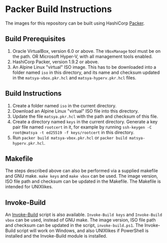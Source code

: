 # Packer Build Instructions

The images for this repository can be built using HashiCorp [Packer](https://www.packer.io/).

## Build Prerequisites

1. Oracle VirtualBox, version 6.0 or above. The `VBoxManage` tool must be on the path. OR Microsoft Hyper-V, with all management tools enabled.
2. HashiCorp Packer, version 1.9.2 or above.
3. An Alpine Linux "virtual" ISO image. This has to be downloaded into a folder named `iso` in this directory, and its name and checksum updated in the `matsya-vbox.pkr.hcl` and `matsya-hyperv.pkr.hcl` files.

## Build Instructions

1. Create a folder named `iso` in the current directory.
2. Download an Alpine Linux "virtual" ISO file into this directory.
3. Update the file `matsya.pkr.hcl` with the path and checksum of this file.
4. Create a directory named `keys` in the current directory. Generate a key pair file named `rootcert` in it, for example by running `ssh-keygen -C root@matsya -t ed25519 -f keys/rootcert` in this directory.
5. Run `packer build matsya-vbox.pkr.hcl` or `packer build matsya-hyperv.pkr.hcl`. 


## Makefile

The steps described above can also be performed via a supplied makefile and GNU make.
`make keys` and `make vbox` can be used. The image version, ISO file path and checksum can be updated in the Makefile. The Makefile is intended for UNIXlikes.

## Invoke-Build

An [Invoke-Build](https://github.com/nightroman/Invoke-Build) script is also available. `Invoke-Build keys` and `Invoke-Build vbox` can be used, instead of GNU make. The image version, ISO file path and checksum can be updated in the script, `invoke-build.ps1`. The Invoke-Build script will work on Windows, and also UNIXlikes if PowerShell is installed and the Invoke-Build module is installed.

